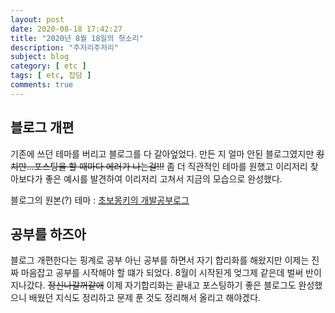 ```yaml
---
layout: post
date: 2020-08-18 17:42:27
title: "2020년 8월 18일의 헛소리"
description: "주저리주저리"
subject: blog
category: [ etc ]
tags: [ etc, 잡담 ]
comments: true
---
```


## 블로그 개편

기존에 쓰던 테마를 버리고 블로그를 다 갈아엎었다.
만든 지 얼마 안된 블로그였지만 ~~킹치만...포스팅을 할 때마다 에러가 나는걸!!!~~ 좀 더 직관적인 테마를 원했고 이리저리 찾아보다가 좋은 예시를 발견하여 이리저리 고쳐서 지금의 모습으로 완성했다.

블로그의 원본(?) 테마 : [초보몽키의 개발공부로그](wayhome25.github.io/til/)


## 공부를 하즈아

블로그 개편한다는 핑계로 공부 아닌 공부를 하면서 자기 합리화를 해왔지만 이제는 진짜 마음잡고 공부를 시작해야 할 떄가 되었다. 8월이 시작된게 엊그제 같은데 벌써 반이 지나갔다. ~~정신나갈꺼같애~~
이제 자기합리화는 끝내고 포스팅하기 좋은 블로그도 완성했으니 배웠던 지식도 정리하고 문제 푼 것도 정리해서 올리고 해야겠다.

